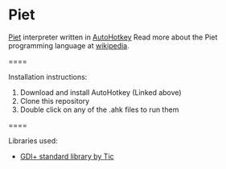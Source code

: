 Piet
====

<a href="http://www.dangermouse.net/esoteric/piet.html">Piet</a> interpreter written in <a href="http://ahkscript.org/">AutoHotkey</a>
Read more about the Piet programming language at <a href="http://en.wikipedia.org/wiki/Esoteric_programming_language#Piet">wikipedia</a>.

====

Installation instructions:
<ol>
    <li>Download and install AutoHotkey (Linked above)</li>
    <li>Clone this repository</li>
    <li>Double click on any of the .ahk files to run them</li>
</ol>

====

Libraries used:
<ul>
    <li><a href="http://www.autohotkey.com/board/topic/29449-gdi-standard-library-145-by-tic/">GDI+ standard library by Tic</a></li>
</ul>